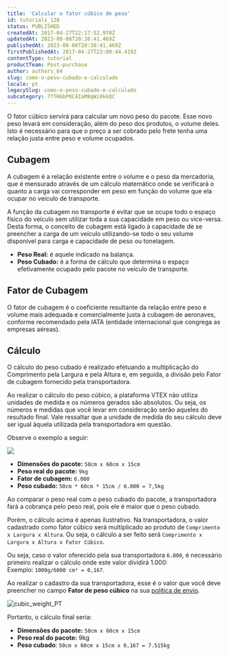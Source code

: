```yaml
---
title: 'Calcular o fator cúbico de peso'
id: tutorials_128
status: PUBLISHED
createdAt: 2017-04-27T22:17:52.970Z
updatedAt: 2023-08-08T20:38:41.469Z
publishedAt: 2023-08-08T20:38:41.469Z
firstPublishedAt: 2017-04-27T23:00:44.419Z
contentType: tutorial
productTeam: Post-purchase
author: authors_84
slug: como-o-peso-cubado-e-calculado
locale: pt
legacySlug: como-o-peso-cubado-e-calculado
subcategory: 7fTH6bP0C4IaM8qWi0kkQC
---
```


O fator cúbico servirá para calcular um novo peso do pacote. Esse novo peso levará em consideração, além do peso dos produtos, o volume deles. Isto é necessário para que o preço a ser cobrado pelo frete tenha uma relação justa entre peso e volume ocupados.

## Cubagem

A cubagem é a relação existente entre o volume e o peso da mercadoria, que é mensurado através de um cálculo matemático onde se verificará o quanto a carga vai corresponder em peso em função do volume que ela ocupar no veículo de transporte.

A função da cubagem no transporte é evitar que se ocupe todo o espaço físico do veículo sem utilizar toda a sua capacidade em peso ou vice-versa. Desta forma, o conceito de cubagem está ligado à capacidade de se preencher a carga de um veículo utilizando-se todo o seu volume disponível para carga e capacidade de peso ou tonelagem.

- __Peso Real:__ é aquele indicado na balança.
- __Peso Cubado:__ é a forma de cálculo que determina o espaço efetivamente ocupado pelo pacote no veículo de transporte.

## Fator de Cubagem

O fator de cubagem é o coeficiente resultante da relação entre peso e volume mais adequada e comercialmente justa à cubagem de aeronaves, conforme recomendado pela IATA (entidade internacional que congrega as empresas aéreas).

## Cálculo

O cálculo do peso cubado é realizado efetuando a multiplicação do Comprimento pela Largura e pela Altura e, em seguida, a divisão pelo Fator de cubagem fornecido pela transportadora.

<div class="alert alert-warning">
Ao realizar o cálculo do peso cúbico, a plataforma VTEX não utiliza unidades de medida e os números gerados são absolutos. Ou seja, os números e medidas que você levar em consideração serão aqueles do resultado final. Vale ressaltar que a unidade de medida do seu cálculo deve ser igual àquela utilizada pela transportadora em questão.
</div>

Observe o exemplo a seguir:

![](//images.contentful.com/alneenqid6w5/3KZDUQlPBYEY8mSwqQgW6k/15cef41598f4fc1359f482cddbcca756/pesocubado.jpg)

- __Dimensões do pacote:__ `50cm x 60cm x 15cm`
- __Peso real do pacote:__ `9kg`
- __Fator de cubagem:__ `6.000`
- __Peso cubado:__ `50cm * 60cm * 15cm / 6.000 = 7,5kg`

Ao comparar o peso real com o peso cubado do pacote, a transportadora fará a cobrança pelo peso real, pois ele é maior que o peso cubado.

Porém, o cálculo acima é apenas ilustrativo. Na transportadora, o valor cadastrado como fator cúbico será multiplicado ao produto de `Comprimento x Largura x Altura`. Ou seja, o cálculo a ser feito será `Comprimento x Largura x Altura x Fator Cúbico`.

Ou seja, caso o valor oferecido pela sua transportadora `6.000`, é necessário primeiro realizar o cálculo onde este valor dividirá 1.000: Exemplo: `1000g/6000 cm³ = 0,167`.

Ao realizar o cadastro da sua transportadora, esse é o valor que você deve preencher no campo **Fator de peso cúbico** na sua [política de envio](https://help.vtex.com/pt/tutorial/politica-de-envio--tutorials_140).

![cubic_weight_PT](//images.ctfassets.net/alneenqid6w5/44WaAckgByWYgyYGXtEoOj/dffa4cf86d504ec7325bb80b7b26704d/cubic_weight_PT.png)

Portanto, o cálculo final seria:
- __Dimensões do pacote:__ `50cm x 60cm x 15cm`
- __Peso real do pacote:__ 9kg
- __Peso cubado__: `50cm x 60cm x 15cm x 0,167 = 7.515kg`
